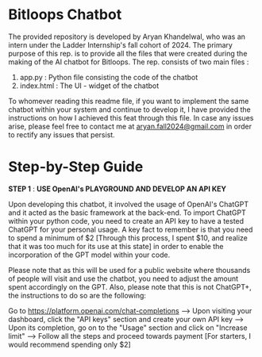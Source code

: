 ﻿# Bitloops Chatbot
The provided repository is developed by Aryan Khandelwal, who was an intern under the Ladder Internship's fall cohort of 2024. The primary purpose of this rep. is to provide all the files that were created during the making of the AI chatbot for Bitloops. The rep. consists of two main files :

1. app.py : Python file consisting the code of the chatbot
2. index.html : The UI - widget of the chatbot

To whomever reading this readme file, if you want to implement the same chatbot within your system and continue to develop it, I have provided the instructions on how I achieved this feat through this file. In case any issues arise, please feel free to contact me at aryan.fall2024@gmail.com in order to rectify any issues that persist.

# Step-by-Step Guide

**STEP 1** : __USE OpenAI's PLAYGROUND AND DEVELOP AN API KEY__

Upon developing this chatbot, it involved the usage of OpenAI's ChatGPT and it acted as the basic framework at the back-end. To import ChatGPT within your python code, you need to create an API key to have a tested ChatGPT for your personal usage. A key fact to remember is that you need to spend a minimum of $2 [Through this process, I spent $10, and realize that it was too much for its use at this state] in order to enable the incorporation of the GPT model within your code.

Please note that as this will be used for a public website where thousands of people will visit and use the chatbot, you need to adjust the amount spent accordingly on the GPT. Also, please note that this is not ChatGPT+, the instructions to do so are the following:

Go to https://platform.openai.com/chat-completions --> Upon visiting your dashboard, click the "API keys" section and create your own API key --> Upon its completion, go on to the "Usage" section and click on "Increase limit" --> Follow all the steps and proceed towards payment [For starters, I would recommend spending only $2]

